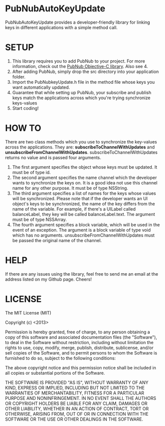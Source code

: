 PubNubAutoKeyUpdate
==============

PubNubAutoKeyUpdate provides a developer-friendly library for linking keys in different applications with a simple method call.

SETUP
====

1. This library requires you to add PubNub to your project. For more information, check out the [PubNub Objective-C library](https://github.com/pubnub/objective-c/tree/master/iOS). Also see 4.
2. After adding PubNub, simply drop the src directory into your application folder. 
3. Import the PubNubkeyUpdate.h file in the method file whose keys you want automatically updated. 
4. Guarantee that while setting up PubNub, your subscribe and publish keys match the applications across which you're trying synchronize keys-values
5. Start coding!

HOW TO
======

There are two class methods which you use to synchronize the key-values across the applications. They are: **subscribeToChannelWithUpdates** and **unsubscribeFromChannelWithUpdates**.
subscribeToChannelWithUpdates returns no value and is passed four arguments.
 
1. The first argument specifies the object whose keys must be updated. It must be of type id.
2. The second argument specifies the name channel which the developer wants to synchronize the keys on. It is a good idea not use this channel name for any other purpose. It must be of type NSString.
3. The third argument specifies a list of names for the keys whose values will be synchronized. Please note that if the developer wants an UI object's keys to be synchronized, the name of the key differs from the name of the variable. 
For example, if there's a UILabel called balanceLabel, they key will be called balanceLabel.text. The argument must be of type NSSArray.
4. The fourth argument specifies a block variable, which will be used in the event of an exception. The argument is a block variable of type void which has no arguments.
unsubscribeFromChannelWithUpdates must be passed the original name of the channel.

HELP
====

If there are any issues using the library, feel free to send me an email at the address listed on my Github page. Cheers!

LICENSE
=======

The MIT License (MIT)

Copyright (c) <2013> <pubNub>

Permission is hereby granted, free of charge, to any person obtaining a copy
of this software and associated documentation files (the "Software"), to deal
in the Software without restriction, including without limitation the rights
to use, copy, modify, merge, publish, distribute, sublicense, and/or sell
copies of the Software, and to permit persons to whom the Software is
furnished to do so, subject to the following conditions:

The above copyright notice and this permission notice shall be included in
all copies or substantial portions of the Software.

THE SOFTWARE IS PROVIDED "AS IS", WITHOUT WARRANTY OF ANY KIND, EXPRESS OR
IMPLIED, INCLUDING BUT NOT LIMITED TO THE WARRANTIES OF MERCHANTABILITY,
FITNESS FOR A PARTICULAR PURPOSE AND NONINFRINGEMENT. IN NO EVENT SHALL THE
AUTHORS OR COPYRIGHT HOLDERS BE LIABLE FOR ANY CLAIM, DAMAGES OR OTHER
LIABILITY, WHETHER IN AN ACTION OF CONTRACT, TORT OR OTHERWISE, ARISING FROM,
OUT OF OR IN CONNECTION WITH THE SOFTWARE OR THE USE OR OTHER DEALINGS IN
THE SOFTWARE.

